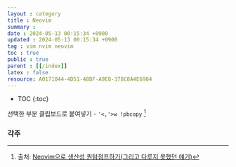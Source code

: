 ```yaml
---
layout : category
title : Neovim
summary : 
date : 2024-05-13 00:15:34 +0900
updated : 2024-05-13 00:15:34 +0900
tag : vim nvim neovim 
toc : true
public : true
parent : [[/index]]
latex : false
resource: A0171044-4D51-48BF-A9E8-378C8A4E6904
---
```

* TOC
{:toc}

선택한 부분 클립보드로 붙여넣기 - `'<,'>w !pbcopy` [^1]

### 각주

[^1]: 출처: [Neovim으로 생산성 퀀텀점프하기(그리고 다루지 못했던 얘기)](https://www.youtube.com/watch?v=DAtLK9AvspI&t=2182s)
 
